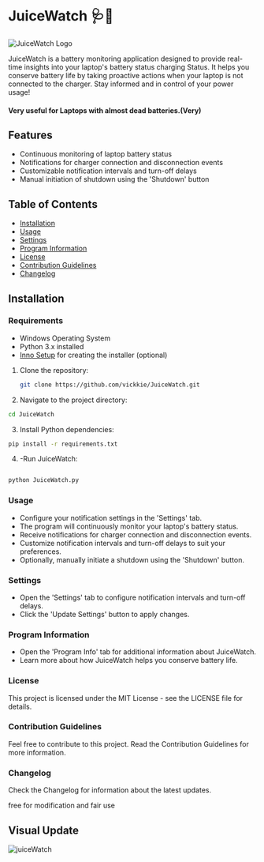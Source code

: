 # JuiceWatch 🩺🍂

![JuiceWatch Logo](https://i.postimg.cc/Y07vvmBn/icon.png)

JuiceWatch is a battery monitoring application designed to provide real-time insights into your laptop's battery status charging Status. It helps you conserve battery life by taking proactive actions when your laptop is not connected to the charger. Stay informed and in control of your power usage!

#### Very useful for Laptops with almost dead batteries.(Very)

## Features

- Continuous monitoring of laptop battery status
- Notifications for charger connection and disconnection events
- Customizable notification intervals and turn-off delays
- Manual initiation of shutdown using the 'Shutdown' button

## Table of Contents

- [Installation](#installation)
- [Usage](#usage)
- [Settings](#settings)
- [Program Information](#program-information)
- [License](#license)
- [Contribution Guidelines](#contribution-guidelines)
- [Changelog](#changelog)

## Installation

### Requirements

- Windows Operating System
- Python 3.x installed
- [Inno Setup](https://www.jrsoftware.org/isinfo.php) for creating the installer (optional)

1. Clone the repository:

   ```bash
   git clone https://github.com/vickkie/JuiceWatch.git

   ```


2. Navigate to the project directory:

  ``` bash
cd JuiceWatch

  ```

3. Install Python dependencies:

  ``` bash
pip install -r requirements.txt

```
4. -Run JuiceWatch:

 ```bash

python JuiceWatch.py
 
 ```

### Usage

- Configure your notification settings in the 'Settings' tab.
- The program will continuously monitor your laptop's battery status.
- Receive notifications for charger connection and disconnection events.
- Customize notification intervals and turn-off delays to suit your preferences.
- Optionally, manually initiate a shutdown using the 'Shutdown' button.

### Settings

- Open the 'Settings' tab to configure notification intervals and turn-off delays.
- Click the 'Update Settings' button to apply changes.

### Program Information

- Open the 'Program Info' tab for additional information about JuiceWatch.
- Learn more about how JuiceWatch helps you conserve battery life.

### License

This project is licensed under the MIT License - see the LICENSE file for details.

### Contribution Guidelines

Feel free to contribute to this project. Read the Contribution Guidelines for more information.

### Changelog

Check the Changelog for information about the latest updates.

free for modification and fair use

## Visual Update

![juiceWatch](https://github.com/vickkie/Uzi-Battery-monitor/assets/43224578/5bf48854-6d6b-463d-8fc4-d9cb96150e6b)


